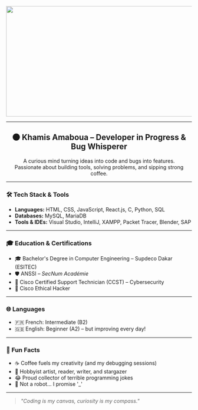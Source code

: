 <div align="center">
  <img src="https://www.google.com/url?sa=i&url=https%3A%2F%2Fwww.planadviser.com%2Fexclusives%2Fhelping-relieve-clients-retirement-plan-cybersecurity-concerns%2F&psig=AOvVaw2WM9ZIEWMBN-EZmMbCGq5E&ust=1745654442031000&source=images&cd=vfe&opi=89978449&ved=0CBMQjRxqFwoTCMCcvNrb8owDFQAAAAAdAAAAABAJ" width="600" height="300"/>
</div>

---

<h2 align="center">🌑 Khamis Amaboua – Developer in Progress & Bug Whisperer</h2>

<p align="center">
  A curious mind turning ideas into code and bugs into features. <br>
  Passionate about building tools, solving problems, and sipping strong coffee.
</p>

---

### 🛠️ Tech Stack & Tools

- **Languages:** HTML, CSS, JavaScript, React.js, C, Python, SQL  
- **Databases:** MySQL, MariaDB  
- **Tools & IDEs:** Visual Studio, IntelliJ, XAMPP, Packet Tracer, Blender, SAP

---

### 🎓 Education & Certifications

- 🎓 Bachelor's Degree in Computer Engineering – Supdeco Dakar (ESITEC)  
- 🛡️ ANSSI – *SecNum Académie*  
- 🔐 Cisco Certified Support Technician (CCST) – Cybersecurity  
- 👾 Cisco Ethical Hacker

---

### 🌐 Languages

- 🇫🇷 French: Intermediate (B2)  
- 🇬🇧 English: Beginner (A2) – but improving every day!

---

### 🧩 Fun Facts

- ☕ Coffee fuels my creativity (and my debugging sessions)  
- 🎨 Hobbyist artist, reader, writer, and stargazer  
- 😂 Proud collector of terrible programming jokes  
- 🤖 Not a robot... I promise '_'

---

> _"Coding is my canvas, curiosity is my compass."_  
